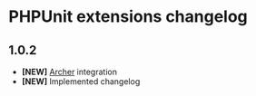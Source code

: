 # PHPUnit extensions changelog

## 1.0.2

- **[NEW]** [Archer](https://github.com/IcecaveStudios/archer) integration
- **[NEW]** Implemented changelog

